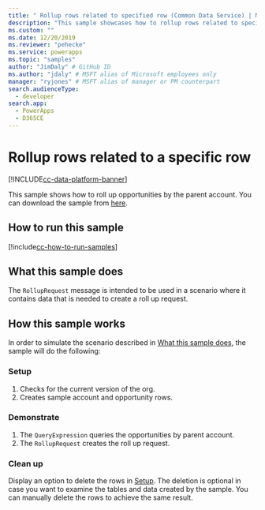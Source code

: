 ```yaml
---
title: " Rollup rows related to specified row (Common Data Service) | Microsoft Docs" # Intent and product brand in a unique string of 43-59 chars including spaces
description: "This sample showcases how to rollup rows related to specified row." # 115-145 characters including spaces. This abstract displays in the search result.
ms.custom: ""
ms.date: 12/20/2019
ms.reviewer: "pehecke"
ms.service: powerapps
ms.topic: "samples"
author: "JimDaly" # GitHub ID
ms.author: "jdaly" # MSFT alias of Microsoft employees only
manager: "ryjones" # MSFT alias of manager or PM counterpart
search.audienceType: 
  - developer
search.app: 
  - PowerApps
  - D365CE
---
```


# Rollup rows related to a specific row

[!INCLUDE[cc-data-platform-banner](../../../../includes/cc-data-platform-banner.md)]

This sample shows how to roll up opportunities by the parent account. You can download the sample from [here](https://github.com/microsoft/PowerApps-Samples/tree/master/cds/orgsvc/C%23/RollupSpecificRecords).

## How to run this sample

[!include[cc-how-to-run-samples](../../includes/cc-how-to-run-samples.md)]

## What this sample does

The `RollupRequest` message is intended to be used in a scenario where it contains data that is needed to create a roll up request.

## How this sample works

In order to simulate the scenario described in [What this sample does](#what-this-sample-does), the sample will do the following:

### Setup

1. Checks for the current version of the org.
2. Creates sample account and opportunity rows.

### Demonstrate

1. The `QueryExpression` queries the opportunities by parent account.
2. The `RollupRequest` creates the roll up request.

### Clean up

Display an option to delete the rows in [Setup](#setup). The deletion is optional in case you want to examine the tables and data created by the sample. You can manually delete the rows to achieve the same result.
